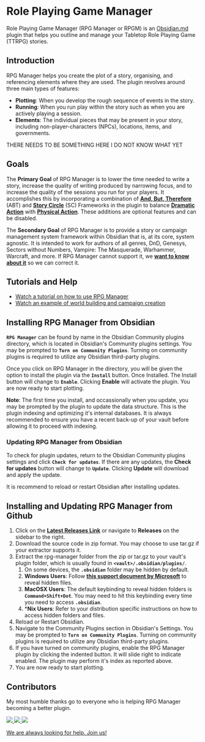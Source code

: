 # Role Playing Game Manager

Role Playing Game Manager (RPG Manager or RPGM) is an [Obsidian.md](https://obsidian.md) plugin that helps you outline and manage your Tabletop Role Playing Game (TTRPG) stories. 

## Introduction
RPG Manager helps you create the plot of a story, organising, and referencing elements where they are used. The plugin revolves around three main types of features: 
- **Plotting**: When you develop the rough sequence of events in the story.
- **Running**: When you run play within the story such as when you are actively playing a session. 
- **Elements**: The individual pieces that may be present in your story, including non-player-characters (NPCs), locations, items, and governments. 

THERE NEEDS TO BE SOMETHING HERE I DO NOT KNOW WHAT YET

## Goals
The **Primary Goal** of RPG Manager is to lower the time needed to write a story, increase the quality of writing produced by narrowing focus, and to increase the quality of the sessions you run for your players. It accomplishes this by incorporating a combination of **[And, But, Therefore](documentation/plots/abt.md)** (ABT) and [**Story Circle**](documentation/plots/storycircle.md) (SC) Frameworks in the plugin to balance **[Dramatic Action]()** with **[Physical Action]()**. These additions are optional features and can be disabled. 

The **Secondary Goal** of RPG Manager is to provide a story or campaign management system framework within Obsidian that is, at its core, system agnostic. It is intended to work for authors of all genres, DnD, Genesys, Sectors without Numbers, Vampire: The Masquerade, Warhammer, Warcraft, and more. If RPG Manager cannot support it, we [**want to know about it**](https://github.com/carlonicora/obsidian-rpg-manager/issues) so we can correct it. 

## Tutorials and Help

- [Watch a tutorial on how to use RPG Manager](https://youtu.be/NLvzfOWI4aE)
- [Watch an example of world building and campaign creation](https://youtu.be/die8QGKtk5A)

## Installing RPG Manager from Obsidian
**`RPG Manager`** can be found by name in the Obsidian Community plugins directory, which is located in Obsidian's Community plugins settings. You may be prompted to **`Turn on Community Plugins`**. Turning on community plugins is required to utilize any Obsidian third-party plugins.

Once you click on RPG Manager in the directory, you will be given the option to install the plugin via the **`Install`** button. Once Installed. The Install button will change to **`Enable`**. Clicking **Enable** will activate the plugin. You are now ready to start plotting. 

**Note**: The first time you install, and occassionally when you update, you may be prompted by the plugin to update the data structure. This is the plugin indexing and optimizing it's internal databases. It is always recommended to ensure you have a recent back-up of your vault before allowing it to proceed with indexing. 

### Updating RPG Manager from Obsidian
To check for plugin updates, return to the Obsidian Community plugins settings and click **`Check for updates`**. If there are any updates, the **Check for updates** button will change to **`Update`**. Clicking **Update** will download and apply the update. 

It is recommend to reload or restart Obsidian after installing updates. 

## Installing and Updating RPG Manager from Github
1. Click on the [**Latest Releases Link**](https://github.com/carlonicora/obsidian-rpg-manager/releases/latest) or navigate to **Releases** on the sidebar to the right.
2. Download the source code in zip format. You may choose to use tar.gz if your extractor supports it.
3. Extract the rpg-manager folder from the zip or tar.gz to your vault's plugin folder, which is usually found in **`<vault>/.obsidian/plugins/`**. 
	1. On some devices, the **`.obsidian`** folder may be hidden by default. 
	2. **Windows Users**: Follow [**this support document by Microsoft**](https://support.microsoft.com/en-us/windows/view-hidden-files-and-folders-in-windows-97fbc472-c603-9d90-91d0-1166d1d9f4b5) to reveal hidden files.
	3. **MacOSX Users**: The default keybinding to reveal hidden folders is **`Command+Shift+Dot`**. You may need to hit this keybinding every time you need to access **`.obsidian`**.
	4. \***Nix Users**: Refer to your distribution specific instructions on how to access hidden folders and files. 
4. Reload or Restart Obsidian.
5. Navigate to the Community Plugins section in Obsidian's Settings. You may be prompted to **`Turn on Community Plugins`**. Turning on community plugins is required to utilize any Obsidian third-party plugins.
6. If you have turned on community plugins, enable the RPG Manager plugin by clicking the indented button. It will slide right to indicate enabled. The plugin may perform it's index as reported above. 
7. You are now ready to start plotting.

## Contributors
My most humble thanks go to everyone who is helping RPG Manager becoming a better plugin.

<a href="https://github.com/sigrunixia">
  <img src="https://github.com/sigrunixia.png?size=50">
</a>
<a href="https://github.com/SlRvb">
  <img src="https://github.com/SlRvb.png?size=50">
</a>
<a href="https://github.com/x1101">
  <img src="https://github.com/x1101.png?size=50">
</a>

[We are always looking for help. Join us!](https://github.com/carlonicora/obsidian-rpg-manager/issues/151)

